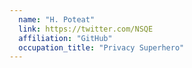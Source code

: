 ```yaml
---
  name: "H. Poteat"
  link: https://twitter.com/NSQE
  affiliation: "GitHub"
  occupation_title: "Privacy Superhero"
---
```

